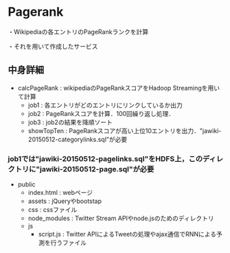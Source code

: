 # Pagerank

・Wikipediaの各エントリのPageRankランクを計算

・それを用いて作成したサービス

## 中身詳細
- calcPageRank : wikipediaのPageRankスコアをHadoop Streamingを用いて計算
	+ job1 : 各エントリがどのエントリにリンクしているか出力
	+ job2 : PageRankスコアを計算．100回繰り返し処理．
	+ job3 : job2の結果を降順ソート
	+ showTopTen : PageRankスコアが高い上位10エントリを出力．"jawiki-20150512-categorylinks.sql"が必要

### job1では"jawiki-20150512-pagelinks.sql"をHDFS上，このディレクトリに"jawiki-20150512-page.sql"が必要


- public
	- index.html : webページ
	+ assets : jQueryやbootstap
	+ css : cssファイル
	+ node_modules : Twitter Stream APIやnode.jsのためのディレクトリ
	+ js
		- script.js : Twitter APIによるTweetの処理やajax通信でRNNによる予測を行うファイル
